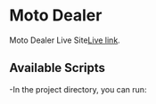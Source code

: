 # Moto Dealer

Moto Dealer Live Site[Live link](https://github.com/facebook/create-react-app).

## Available Scripts

-In the project directory, you can run:

